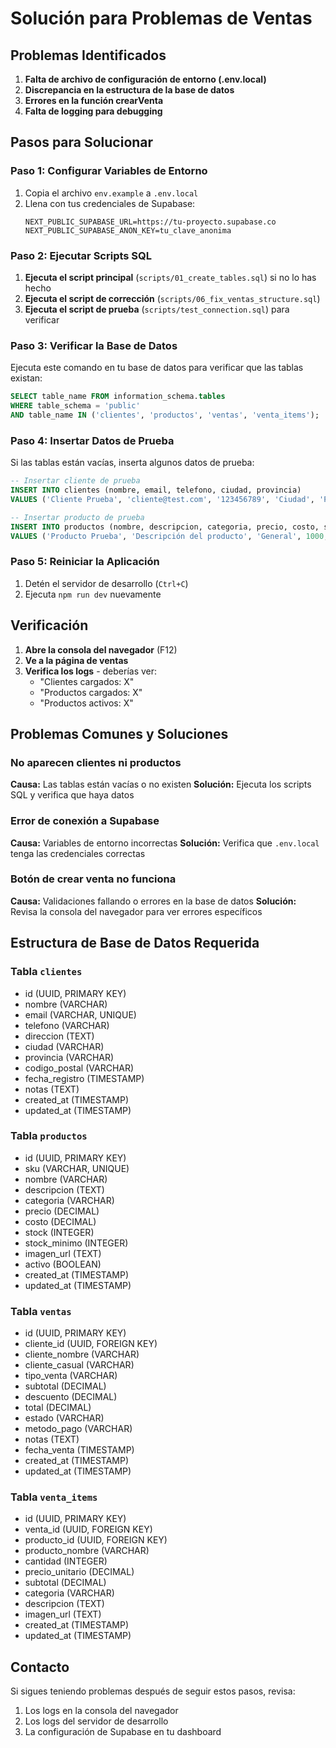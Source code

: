 # Solución para Problemas de Ventas

## Problemas Identificados

1. **Falta de archivo de configuración de entorno (.env.local)**
2. **Discrepancia en la estructura de la base de datos**
3. **Errores en la función crearVenta**
4. **Falta de logging para debugging**

## Pasos para Solucionar

### Paso 1: Configurar Variables de Entorno

1. Copia el archivo `env.example` a `.env.local`
2. Llena con tus credenciales de Supabase:
   ```
   NEXT_PUBLIC_SUPABASE_URL=https://tu-proyecto.supabase.co
   NEXT_PUBLIC_SUPABASE_ANON_KEY=tu_clave_anonima
   ```

### Paso 2: Ejecutar Scripts SQL

1. **Ejecuta el script principal** (`scripts/01_create_tables.sql`) si no lo has hecho
2. **Ejecuta el script de corrección** (`scripts/06_fix_ventas_structure.sql`)
3. **Ejecuta el script de prueba** (`scripts/test_connection.sql`) para verificar

### Paso 3: Verificar la Base de Datos

Ejecuta este comando en tu base de datos para verificar que las tablas existan:

```sql
SELECT table_name FROM information_schema.tables 
WHERE table_schema = 'public' 
AND table_name IN ('clientes', 'productos', 'ventas', 'venta_items');
```

### Paso 4: Insertar Datos de Prueba

Si las tablas están vacías, inserta algunos datos de prueba:

```sql
-- Insertar cliente de prueba
INSERT INTO clientes (nombre, email, telefono, ciudad, provincia) 
VALUES ('Cliente Prueba', 'cliente@test.com', '123456789', 'Ciudad', 'Provincia');

-- Insertar producto de prueba
INSERT INTO productos (nombre, descripcion, categoria, precio, costo, stock, activo) 
VALUES ('Producto Prueba', 'Descripción del producto', 'General', 1000, 500, 10, true);
```

### Paso 5: Reiniciar la Aplicación

1. Detén el servidor de desarrollo (`Ctrl+C`)
2. Ejecuta `npm run dev` nuevamente

## Verificación

1. **Abre la consola del navegador** (F12)
2. **Ve a la página de ventas**
3. **Verifica los logs** - deberías ver:
   - "Clientes cargados: X"
   - "Productos cargados: X"
   - "Productos activos: X"

## Problemas Comunes y Soluciones

### No aparecen clientes ni productos

**Causa:** Las tablas están vacías o no existen
**Solución:** Ejecuta los scripts SQL y verifica que haya datos

### Error de conexión a Supabase

**Causa:** Variables de entorno incorrectas
**Solución:** Verifica que `.env.local` tenga las credenciales correctas

### Botón de crear venta no funciona

**Causa:** Validaciones fallando o errores en la base de datos
**Solución:** Revisa la consola del navegador para ver errores específicos

## Estructura de Base de Datos Requerida

### Tabla `clientes`
- id (UUID, PRIMARY KEY)
- nombre (VARCHAR)
- email (VARCHAR, UNIQUE)
- telefono (VARCHAR)
- direccion (TEXT)
- ciudad (VARCHAR)
- provincia (VARCHAR)
- codigo_postal (VARCHAR)
- fecha_registro (TIMESTAMP)
- notas (TEXT)
- created_at (TIMESTAMP)
- updated_at (TIMESTAMP)

### Tabla `productos`
- id (UUID, PRIMARY KEY)
- sku (VARCHAR, UNIQUE)
- nombre (VARCHAR)
- descripcion (TEXT)
- categoria (VARCHAR)
- precio (DECIMAL)
- costo (DECIMAL)
- stock (INTEGER)
- stock_minimo (INTEGER)
- imagen_url (TEXT)
- activo (BOOLEAN)
- created_at (TIMESTAMP)
- updated_at (TIMESTAMP)

### Tabla `ventas`
- id (UUID, PRIMARY KEY)
- cliente_id (UUID, FOREIGN KEY)
- cliente_nombre (VARCHAR)
- cliente_casual (VARCHAR)
- tipo_venta (VARCHAR)
- subtotal (DECIMAL)
- descuento (DECIMAL)
- total (DECIMAL)
- estado (VARCHAR)
- metodo_pago (VARCHAR)
- notas (TEXT)
- fecha_venta (TIMESTAMP)
- created_at (TIMESTAMP)
- updated_at (TIMESTAMP)

### Tabla `venta_items`
- id (UUID, PRIMARY KEY)
- venta_id (UUID, FOREIGN KEY)
- producto_id (UUID, FOREIGN KEY)
- producto_nombre (VARCHAR)
- cantidad (INTEGER)
- precio_unitario (DECIMAL)
- subtotal (DECIMAL)
- categoria (VARCHAR)
- descripcion (TEXT)
- imagen_url (TEXT)
- created_at (TIMESTAMP)
- updated_at (TIMESTAMP)

## Contacto

Si sigues teniendo problemas después de seguir estos pasos, revisa:
1. Los logs en la consola del navegador
2. Los logs del servidor de desarrollo
3. La configuración de Supabase en tu dashboard 